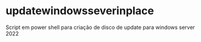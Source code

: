 # updatewindowsseverinplace
Script em power shell para criação de disco de update para windows server 2022
